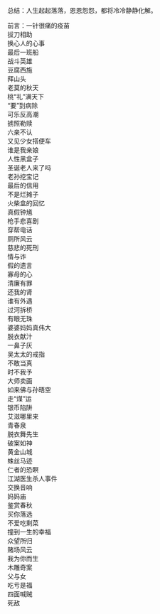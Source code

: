 总结：人生起起落落，恩恩怨怨，都将冷冷静静化解。

前言：一针很痛的疫苗   
拔刀相助   
换心人的心事   
最后一班船   
战斗英雄   
豆腐西施   
拜山头   
老莫的秋天   
桃“礼”满天下   
“要”到病除   
可乐反高潮   
掳照勒赎   
六亲不认   
又见少女搭便车   
谁是我亲娘   
人性黑盒子   
圣诞老人来了吗   
老孙挖宝记   
最后的信用   
不是烂摊子   
火柴盒的回忆   
真假钟馗   
枪手悲喜剧   
穿帮电话   
厕所风云   
慈悲的死刑   
情与诈   
假的遗言   
寡母的心   
清廉有罪   
还我的肾   
谁有外遇   
过河拆桥   
有眼无珠   
婆婆妈妈真伟大   
脱衣献汁   
一鼻子灰   
吴太太的戒指   
不敢当真   
时不我予   
大师卖画   
如来佛与孙晤空   
走“煤”运   
银币陷阱   
艾滋哪里来   
青春泉   
脱衣舞先生   
破案如神   
黄金山城   
蛛丝马迹   
仁者的恐瞑   
江湖医生杀人事件   
交换音响   
妈妈庙   
鉴赏春秋   
买你落选   
不爱吃剩菜   
撞到一生的幸福   
众望所归   
赌场风云   
我为你而生   
木雕奇案   
父与女   
吃亏是福   
四面喊贼   
死敌   

